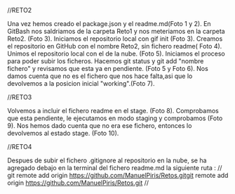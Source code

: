 //RETO2

Una vez hemos creado el package.json y el readme.md(Foto 1 y 2).
En GitBash nos saldriamos de la carpeta Reto1 y nos meteriamos en la carpeta Reto2. (Foto 3).
Iniciamos el repositorio local con gif init (Foto 3).
Creamos el repositorio en GitHub con el nombre Reto2, sin fichero readme( Foto 4).
Unimos el repositorio local con el de la nube. (Foto 5).
Iniciamos el proceso para poder subir los ficheros. Hacemos git status y git add "nombre fichero" y revisamos que esta ya en pendiente. (Foto 5 y Foto 6).
Nos damos cuenta que no es el fichero que nos hace falta,asi que lo devolvemos a la posicion inicial "working".(Foto 7).

//RETO3

Volvemos a incluir el fichero readme en el stage. (Foto 8).
Comprobamos que esta pendiente, le ejecutamos en modo staging y comprobamos (Foto 9).
Nos hemos dado cuenta que no era ese fichero, entonces lo devolvemos al estado stage. (Foto 10).


//RETO4

Despues de subir el fichero .gitignore al repositorio en la nube, se ha agregado debajo en la terminal del fichero readme.md la siguiente ruta : //  git remote add origin https://github.com/ManuelPiris/Retos.gitgit remote add origin https://github.com/ManuelPiris/Retos.git  //